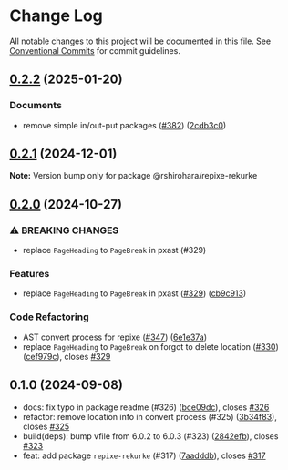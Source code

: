 # Change Log

All notable changes to this project will be documented in this file.
See [Conventional Commits](https://conventionalcommits.org) for commit guidelines.

## [0.2.2](https://github.com/RShirohara/unified-webnovel/compare/@rshirohara/repixe-rekurke@0.2.1...@rshirohara/repixe-rekurke@0.2.2) (2025-01-20)

### Documents

* remove simple in/out-put packages  ([#382](https://github.com/RShirohara/unified-webnovel/issues/382)) ([2cdb3c0](https://github.com/RShirohara/unified-webnovel/commit/2cdb3c013a196dae581864743a3c70dd9e61026f))

## [0.2.1](https://github.com/RShirohara/unified-webnovel/compare/@rshirohara/repixe-rekurke@0.2.0...@rshirohara/repixe-rekurke@0.2.1) (2024-12-01)

**Note:** Version bump only for package @rshirohara/repixe-rekurke

## [0.2.0](https://github.com/RShirohara/unified-webnovel/compare/@rshirohara/repixe-rekurke@0.1.0...@rshirohara/repixe-rekurke@0.2.0) (2024-10-27)

### ⚠ BREAKING CHANGES

* replace `PageHeading` to `PageBreak` in pxast (#329)

### Features

* replace `PageHeading` to `PageBreak` in pxast ([#329](https://github.com/RShirohara/unified-webnovel/issues/329)) ([cb9c913](https://github.com/RShirohara/unified-webnovel/commit/cb9c91302a24d994cc136017842303d5fdd4819c))

### Code Refactoring

* AST convert process for repixe ([#347](https://github.com/RShirohara/unified-webnovel/issues/347)) ([6e1e37a](https://github.com/RShirohara/unified-webnovel/commit/6e1e37a31a51d6b72c5e79adcd7415ce5e3e00a6))
* replace `PageHeading` to `PageBreak` on forgot to delete location ([#330](https://github.com/RShirohara/unified-webnovel/issues/330)) ([cef979c](https://github.com/RShirohara/unified-webnovel/commit/cef979c6e8ab141bd179c99fa537c3fa09c95dac)), closes [#329](https://github.com/RShirohara/unified-webnovel/issues/329)

## 0.1.0 (2024-09-08)

* docs: fix typo in package readme (#326) ([bce09dc](https://github.com/RShirohara/unified-webnovel/commit/bce09dc)), closes [#326](https://github.com/RShirohara/unified-webnovel/issues/326)
* refactor: remove location info in convert process (#325) ([3b34f83](https://github.com/RShirohara/unified-webnovel/commit/3b34f83)), closes [#325](https://github.com/RShirohara/unified-webnovel/issues/325)
* build(deps): bump vfile from 6.0.2 to 6.0.3 (#323) ([2842efb](https://github.com/RShirohara/unified-webnovel/commit/2842efb)), closes [#323](https://github.com/RShirohara/unified-webnovel/issues/323)
* feat: add package `repixe-rekurke` (#317) ([7aadddb](https://github.com/RShirohara/unified-webnovel/commit/7aadddb)), closes [#317](https://github.com/RShirohara/unified-webnovel/issues/317)
